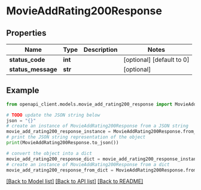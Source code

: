 # MovieAddRating200Response


## Properties

Name | Type | Description | Notes
------------ | ------------- | ------------- | -------------
**status_code** | **int** |  | [optional] [default to 0]
**status_message** | **str** |  | [optional] 

## Example

```python
from openapi_client.models.movie_add_rating200_response import MovieAddRating200Response

# TODO update the JSON string below
json = "{}"
# create an instance of MovieAddRating200Response from a JSON string
movie_add_rating200_response_instance = MovieAddRating200Response.from_json(json)
# print the JSON string representation of the object
print(MovieAddRating200Response.to_json())

# convert the object into a dict
movie_add_rating200_response_dict = movie_add_rating200_response_instance.to_dict()
# create an instance of MovieAddRating200Response from a dict
movie_add_rating200_response_from_dict = MovieAddRating200Response.from_dict(movie_add_rating200_response_dict)
```
[[Back to Model list]](../README.md#documentation-for-models) [[Back to API list]](../README.md#documentation-for-api-endpoints) [[Back to README]](../README.md)


